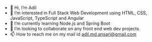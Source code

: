 - 👋 Hi, I’m Adil
- 👀 I’m interested in Full Stack Web Development using HTML, CSS, JavaScript, TypeScript and Angular
- 🌱 I’m currently learning Node.js and Spring Boot
- 💞️ I’m looking to collaborate on any front end web dev projects
- 📫 How to reach me on my mail id adil.md.ansari@gmail.com

<!---
mdadilansari/mdadilansari is a ✨ special ✨ repository because its `README.md` (this file) appears on your GitHub profile.
You can click the Preview link to take a look at your changes.
--->
